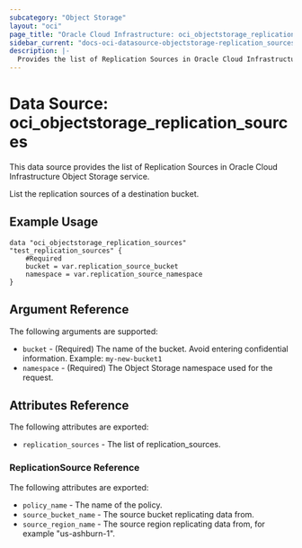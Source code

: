 ```yaml
---
subcategory: "Object Storage"
layout: "oci"
page_title: "Oracle Cloud Infrastructure: oci_objectstorage_replication_sources"
sidebar_current: "docs-oci-datasource-objectstorage-replication_sources"
description: |-
  Provides the list of Replication Sources in Oracle Cloud Infrastructure Object Storage service
---
```


# Data Source: oci_objectstorage_replication_sources
This data source provides the list of Replication Sources in Oracle Cloud Infrastructure Object Storage service.

List the replication sources of a destination bucket.


## Example Usage

```hcl
data "oci_objectstorage_replication_sources" "test_replication_sources" {
	#Required
	bucket = var.replication_source_bucket
	namespace = var.replication_source_namespace
}
```

## Argument Reference

The following arguments are supported:

* `bucket` - (Required) The name of the bucket. Avoid entering confidential information. Example: `my-new-bucket1` 
* `namespace` - (Required) The Object Storage namespace used for the request.


## Attributes Reference

The following attributes are exported:

* `replication_sources` - The list of replication_sources.

### ReplicationSource Reference

The following attributes are exported:

* `policy_name` - The name of the policy.
* `source_bucket_name` - The source bucket replicating data from.
* `source_region_name` - The source region replicating data from, for example "us-ashburn-1".

